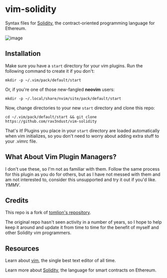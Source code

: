 # vim-solidity
Syntax files for [Solidity](https://github.com/ethereum/solidity), the contract-oriented programming language for Ethereum.

![image](https://user-images.githubusercontent.com/35274771/166626983-7829b4cd-f738-4548-a993-8881eb592fb4.png)

## Installation

Make sure you have a `start` directory for your vim plugins. Run the following command to create it if you don't: 

`mkdir -p ~/.vim/pack/default/start` 

Or, if you're one of those new-fangled **neovim** users: 

`mkdir -p ~/.local/share/nvim/site/pack/default/start` 

Now, change directories to your new `start` directory and clone this repo: 

`cd ~/.vim/pack/default/start && git clone https://github.com/rav3ndust/vim-solidity` 

That's it! Plugins you place in your `start` directory are loaded automatically when vim initializes, so you don't need to worry about adding extra stuff to your .vimrc file. 

## What About Vim Plugin Managers? 

I don't use these, so I'm not as familiar with them. Follow the same process for this plugin as you do for others, but as I have not messed with them and am not interested to, consider this unsupported and try it out if you'd like. _YMMV_. 

## Credits

This repo is a fork of [tomlion's repository](https://github.com/tomlion/vim-solidity). 

The original repo hasn't seen activity in a number of years, so I hope to help keep it around and update it from time to time for the benefit of myself and other Solidity vim programmers. 

## Resources

Learn about [vim](https://www.vim.org/), the single best text editor of all time.

Learn more about [Solidity](https://soliditylang.org/), the language for smart contracts on Ethereum.
